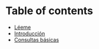 # Table of contents

* [Léeme](README.md)
* [Introducción](introduccion.md)
* [Consultas básicas](consultas-basicas.md)

